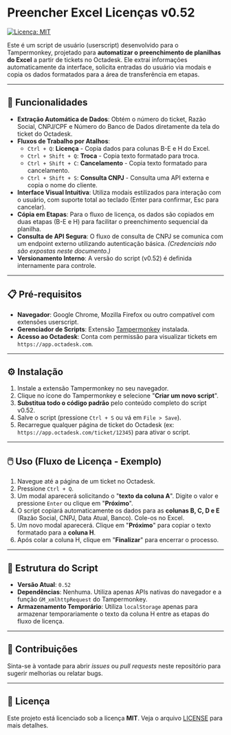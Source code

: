 # Preencher Excel Licenças v0.52

[![Licença: MIT](https://img.shields.io/badge/license-MIT-blue.svg)](LICENSE)

Este é um script de usuário (userscript) desenvolvido para o Tampermonkey, projetado para **automatizar o preenchimento de planilhas do Excel** a partir de tickets no Octadesk. Ele extrai informações automaticamente da interface, solicita entradas do usuário via modais e copia os dados formatados para a área de transferência em etapas.

---

## 🚀 Funcionalidades

- **Extração Automática de Dados**: Obtém o número do ticket, Razão Social, CNPJ/CPF e Número do Banco de Dados diretamente da tela do ticket do Octadesk.
- **Fluxos de Trabalho por Atalhos**:
  - `Ctrl + Q`: **Licença** - Copia dados para colunas B-E e H do Excel.
  - `Ctrl + Shift + Q`: **Troca** - Copia texto formatado para troca.
  - `Ctrl + Shift + C`: **Cancelamento** - Copia texto formatado para cancelamento.
  - `Ctrl + Shift + S`: **Consulta CNPJ** - Consulta uma API externa e copia o nome do cliente.
- **Interface Visual Intuitiva**: Utiliza modais estilizados para interação com o usuário, com suporte total ao teclado (Enter para confirmar, Esc para cancelar).
- **Cópia em Etapas**: Para o fluxo de licença, os dados são copiados em duas etapas (B-E e H) para facilitar o preenchimento sequencial da planilha.
- **Consulta de API Segura**: O fluxo de consulta de CNPJ se comunica com um endpoint externo utilizando autenticação básica. _(Credenciais não são expostas neste documento.)_
- **Versionamento Interno**: A versão do script (v0.52) é definida internamente para controle.

---

## 📋 Pré-requisitos

- **Navegador**: Google Chrome, Mozilla Firefox ou outro compatível com extensões userscript.
- **Gerenciador de Scripts**: Extensão [Tampermonkey](https://www.tampermonkey.net/) instalada.
- **Acesso ao Octadesk**: Conta com permissão para visualizar tickets em `https://app.octadesk.com`.

---

## ⚙️ Instalação

1.  Instale a extensão Tampermonkey no seu navegador.
2.  Clique no ícone do Tampermonkey e selecione "**Criar um novo script**".
3.  **Substitua todo o código padrão** pelo conteúdo completo do script v0.52.
4.  Salve o script (pressione `Ctrl + S` ou vá em `File > Save`).
5.  Recarregue qualquer página de ticket do Octadesk (ex: `https://app.octadesk.com/ticket/12345`) para ativar o script.

---

## 🖱️ Uso (Fluxo de Licença - Exemplo)

1.  Navegue até a página de um ticket no Octadesk.
2.  Pressione `Ctrl + Q`.
3.  Um modal aparecerá solicitando o "**texto da coluna A**". Digite o valor e pressione `Enter` ou clique em "**Próximo**".
4.  O script copiará automaticamente os dados para as **colunas B, C, D e E** (Razão Social, CNPJ, Data Atual, Banco). Cole-os no Excel.
5.  Um novo modal aparecerá. Clique em "**Próximo**" para copiar o texto formatado para a **coluna H**.
6.  Após colar a coluna H, clique em "**Finalizar**" para encerrar o processo.

---

## 🧩 Estrutura do Script

- **Versão Atual**: `0.52`
- **Dependências**: Nenhuma. Utiliza apenas APIs nativas do navegador e a função `GM_xmlhttpRequest` do Tampermonkey.
- **Armazenamento Temporário**: Utiliza `localStorage` apenas para armazenar temporariamente o texto da coluna H entre as etapas do fluxo de licença.

---

## 🤝 Contribuições

Sinta-se à vontade para abrir _issues_ ou _pull requests_ neste repositório para sugerir melhorias ou relatar bugs.

---

## 📜 Licença

Este projeto está licenciado sob a licença **MIT**. Veja o arquivo [LICENSE](LICENSE) para mais detalhes.
